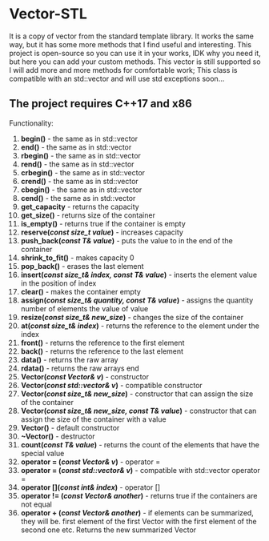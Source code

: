 # Vector-STL
It is a copy of vector from the standard template library. It works the same way, but it has some more methods that I find useful and interesting. This project is open-source so you can use it in your works, IDK why you need it, but here you can add your custom methods. This vector is still supported so I will add more and more methods for comfortable work;
This class is compatible with an std::vector and will use std exceptions soon...
## The project requires C++17 and x86
Functionality:
1) **begin()** - the same as in std::vector
2) **end()** - the same as in std::vector
3) **rbegin()** - the same as in std::vector
4) **rend()** - the same as in std::vector
5) **crbegin()** - the same as in std::vector
6) **crend()** - the same as in std::vector
7) **cbegin()** - the same as in std::vector
8) **cend()** - the same as in std::vector
9) **get_capacity** - returns the capacity
10) **get_size()** - returns size of the container 
11) **is_empty()** - returns true if the container is empty
12) **reserve(*const size_t value*)** - increases capacity
13) **push_back(*const T& value*)** - puts the value to in the end of the container
14) **shrink_to_fit()** - makes capacity 0
15) **pop_back()** - erases the last element
16) **insert(*const size_t& index, const T& value*)** - inserts the element value in the position of index
17) **clear()** - makes the container empty
18) **assign(*const size_t& quantity, const T& value*)** - assigns the quantity number of elements the value of value
19) **resize(*const size_t& new_size*)** - changes the size of the container
20) **at(*const size_t& index*)** - returns the reference to the element under the index
21) **front()** - returns the reference to the first element
22) **back()** - returns the reference to the last element
23) **data()** - returns the raw array
24) **rdata()** -  returns the raw arrays end
25) **Vector(*const Vector& v*)** - constructor
26) **Vector(*const std::vector<T>& v*)** - compatible constructor
27) **Vector(*const size_t& new_size*)** - constructor that can assign the size of the container
28) **Vector(*const size_t& new_size, const T& value*)** - constructor that can assign the size of the container with a value
29) **Vector()** - default constructor 
30) **~Vector()** - destructor
31) **count(*const T& value*)** - returns the count of the elements that have the special value
32) **operator = (*const Vector& v*)** - operator = 
33) **operator = (*const std::vector<T>& v*)** - compatible with std::vector operator =
34) **operator [](*const int& index*)** - operator []
35) **operator != (*const Vector& another*)** - returns true if the containers are not equal
36) **operator + (*const Vector& another*)** - if elements can be summarized, they will be. first element of the first Vector with the first element of the second one etc. Returns the new summarized Vector 
